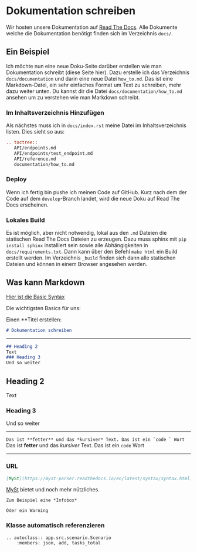 # Dokumentation schreiben

Wir hosten unsere Dokumentation auf [Read The Docs](https://softdsim.readthedocs.io/). Alle Dokumente welche die Dokumentation benötigt finden sich im Verzeichnis `docs/`.

## Ein Beispiel

Ich möchte nun eine neue Doku-Seite darüber erstellen wie man Dokumentation schreibt (diese Seite hier). Dazu erstelle ich das Verzeichnis `docs/documentation` und darin eine neue Datei `how_to.md`. Das ist eine Markdown-Datei, ein sehr einfaches Format um Text zu schreiben, mehr dazu weiter unten. Du kannst dir die Datei `docs/documentation/how_to.md` ansehen um zu verstehen wie man Markdown schreibt.

### Im Inhaltsverzeichnis Hinzufügen

Als nächstes muss ich in `docs/index.rst` meine Datei im Inhaltsverzeichnis listen. Dies sieht so aus:

```rst
.. toctree::
   API/endpoints.md
   API/endpoints/test_endpoint.md
   API/reference.md
   documentation/how_to.md
```

### Deploy

Wenn ich fertig bin pushe ich meinen Code auf GitHub. Kurz nach dem der Code auf dem `develop`-Branch landet, wird die neue Doku auf Read The Docs erscheinen.

### Lokales Build

Es ist möglich, aber nicht notwendig, lokal aus den `.md` Dateien die statischen Read The Docs Dateien zu erzeugen. Dazu muss sphinx mit `pip install sphinx` installiert sein sowie alle Abhängigkeiten in `docs/requirements.txt`. Dann kann über den Befehl `make html` ein Build erstellt werden.
Im Verzeichnis `_build` finden sich dann alle statischen Dateien und können in einem Browser angesehen werden.

## Was kann Markdown

[Hier ist die Basic Syntax](https://www.markdownguide.org/basic-syntax/)

Die wichtigsten Basics für uns:

Einen **Titel erstellen:

```markdown
# Dokumentation schreiben 
```

***

```markdown
## Heading 2
Text
### Heading 3 
Und so weiter
```

## Heading 2

Text

### Heading 3

Und so weiter

***

```Das ist **fetter** und das *kursiver* Text. Das ist ein `code ` Wort```
Das ist **fetter** und das *kursiver* Text. Das ist ein `code` Wort

***

### URL

```markdown
[MySt](https://myst-parser.readthedocs.io/en/latest/syntax/syntax.html) bietet und noch mehr nützliches. 
```

[MySt](https://myst-parser.readthedocs.io/en/latest/syntax/syntax.html) bietet und noch mehr nützliches.

```{note}
Zum Beispiel eine *Infobox*
```

```{warning}
Oder ein Warning
```

### Klasse automatisch referenzieren

```{eval-rst}
.. autoclass:: app.src.scenario.Scenario
    :members: json, add, tasks_total
```
